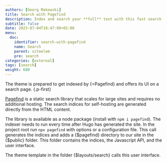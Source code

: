 ```yaml
---
authors: [Georg Makowski]
title: Search with Pagefind
description: Index and search your **full** text with this fast search library
subtitle: false
date: 2023-07-04T18:47:09+02:00 
menu:
  doc:
    identifier: search-with-pagefind 
    name: Search
    parent: siteelem
    pre: search
categories: [external]
tags: [search]
weight: 680
---
```


The theme is prepared to get indexed by {=Pagefind} and offers its UI on a search page.
{.p-first}
<!--more-->

[Pagefind](https://pagefind.app) is a static search library that scales for large sites and requires no additional hosting. The search indices for self-hosting are generated directly from the HTML content.

The library is available as a node package (install with `npm i pagefind`). The indexer needs to run every time after Hugo has generated the site. In the project root run `npx pagefind` with options or a configuration file. This call generates the indices and adds a {$pagefind} directory to our site in the {$public} folder. This folder contains the indices, the Javascript API, and the user interface.

The theme template in the folder {$layouts/search} calls this user interface.

